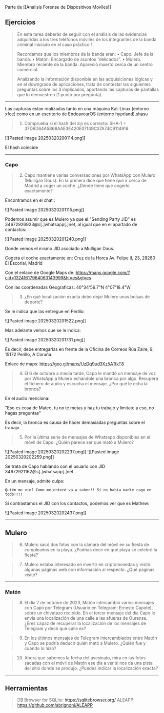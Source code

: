Parte de [[Analisis Forense de Dispositivos Moviles]]
## Ejercicios

>En esta tarea deberás de seguir con el análisis de las evidencias adquiridas a los tres teléfonos móviles de los integrantes de la banda criminal iniciado en el caso práctico 1.
>
>Recordamos que los miembros de la banda eran:
>• Capo. Jefe de la banda.
>• Matón. Encargado de asuntos “delicados”.
>• Mulero. Miembro reciente de la banda. Apareció muerto cerca de un centro comercial.
>
>Analizando la información disponible en las adquisiciones lógicas y en el downgrade de aplicaciones, trata de contestar las siguientes preguntas sobre los 3 implicados, aportando las capturas de pantallas que lo demuestren (1 punto por pregunta).

---

Las capturas estan realizadas tanto en una máquina Kali Linux (entorno xfce) como en un escritorio de EndeavourOS (entorno hyprland).shasu

>1. Comprueba si el hash del zip es correcto:
>SHA-1 = 37D9D64A5868AAE3E420E07149C37A74C9114916

![[Pasted image 20250320200114.png]]

El hash coincide

---
### Capo

>2. Capo mantiene varias conversaciones por WhatsApp con Mulero (Mulligan Dous). En la primera dice que tiene que ir cerca de Madrid a coger un coche. ¿Dónde tiene que cogerlo exactamente?

Encontramos en el chat :

![[Pasted image 20250320201115.png]]

Podemos asumir que es Mulero ya que el "Sending Party JID" es 34672926923@s\[.\]whatsapp\[.\]net, al igual que en el apartado de contactos:

![[Pasted image 20250320201240.png]]

Donde vemos el  mismo JID asociado a Mulligan Dous.

Cogera el coche exactamente en:
Cruz de la Horca Av. Felipe II, 23, 28280 El Escorial, Madrid

Con el enlace de Google Maps de:
https://maps.google.com/?cid=13241617964063143999&hl=es&gl=es

Con las coordenadas Geograficas:
40°34'59.7"N 4°07'18.4"W

>3. ¿En qué localización exacta debe dejar Mulero unas bolsas de deporte?

Se le indica que las entregue en Perillo:

![[Pasted image 20250320201522.png]]

Mas adelante vemos que se le indica:

![[Pasted image 20250320201731.png]]

Es decir, debe entregarlas en frente de la Oficina de Correos Rúa Zaire, 9, 15172 Perillo, A Coruña.

Enlace de maps: https://goo.gl/maps/UzDq9ud3Xz5ATtkT8

>4. El 6 de octubre a media tarde, Capo le mandó un mensaje de voz por WhatsApp a Mulero echándole una bronca por algo. Recupera el fichero de audio y escucha el mensaje. ¿Por qué le echa la bronca?

En el audio menciona:

"Eso es cosa de Mateo, tu no te metas y haz tu trabajo y limitate a eso, no hagas preguntas"

Es decir, la bronca es causa de hacer demasiadas preguntas sobre el trabajo.

>5. Por la última serie de mensajes de Whatsapp disponibles en el móvil de Capo. ¿Quién parece ser que mató a Mulero?

![[Pasted image 20250320202237.png]]
![[Pasted image 20250320202259.png]]

Se trata de Capo hablando con el usuario con JID 34672921162@s\[.\]whatsapp\[.\]net

En un mensaje, admite culpa:

```
Quién me vio? Como me enteré va a saber!! Si no había nadie cago en todo!!!!
```

Si contrastamos el JID con los contactos, podemos ver que es Mathew:

![[Pasted image 20250320202437.png]]

---
## Mulero

>6. Mulero sacó dos fotos con la cámara del móvil en su fiesta de cumpleaños en la playa. ¿Podrías decir en qué playa se celebró la fiesta?



>7. Mulero estaba interesado en invertir en criptomonedas y visitó algunas páginas web con información al respecto. ¿Qué páginas visitó?



---
### Matón

>8. El día 7 de octubre de 2023, Matón intercambió varios mensajes con Capo por Telegram (Usuario en Telegram: Ernesto Capote), sobre un chivatazo recibido. En el tercer mensaje del día Capo le envía una localización de una calle a las afueras de Ourense. ¿Eres capaz de recuperar la localización de los mensajes de Telegram y decir qué calle es?



>9. En los últimos mensajes de Telegram intercambiados entre Matón y Capo se podría deducir quién mató a Mulero. ¿Quién fue y cuándo lo hizo?



>10. Ahora que sabemos la fecha del asesinato, mira en las fotos sacadas con el móvil de Matón ese día a ver si nos da una pista del sitio donde se produjo. ¿Puedes indicar la localización exacta?



---
## Herramientas

>DB Browser for SQLite: https://sqlitebrowser.org/
>ALEAPP: https://github.com/abrignoni/ALEAPP